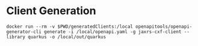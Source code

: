 # Client Generation

`docker run --rm -v $PWD/generatedClients:/local openapitools/openapi-generator-cli generate -i /local/openapi.yaml -g jaxrs-cxf-client --library quarkus -o /local/out/quarkus`

